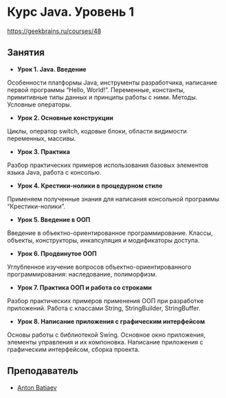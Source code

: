 # Курс Java. Уровень 1
https://geekbrains.ru/courses/48

## Занятия
- __Урок 1. Java. Введение__

Особенности платформы Java, инструменты разработчика, написание первой программы “Hello, World!”. Переменные, константы, примитивные типы данных и принципы работы с ними. Методы. Условные операторы.

- __Урок 2. Основные конструкции__

Циклы, оператор switch, кодовые блоки, области видимости переменных, массивы.

- __Урок 3. Практика__

Разбор практических примеров использования базовых элементов языка Java, работа с консолью.

- __Урок 4. Крестики-нолики в процедурном стиле__

Применяем полученные знания для написания консольной программы “Крестики-нолики”.

- __Урок 5. Введение в ООП__

Введение в объектно-ориентированное программирование. Классы, объекты, конструкторы, инкапсуляция и модификаторы доступа.

- __Урок 6. Продвинутое ООП__

Углубленное изучение вопросов объектно-ориентированного программирования: наследование, полиморфизм.

- __Урок 7. Практика ООП и работа со строками__

Разбор практических примеров применения ООП при разработке приложений. Работа с классами String, StringBuilder, StringBuffer.

- __Урок 8. Написание приложения с графическим интерфейсом__

Основы работы с библиотекой Swing. Основное окно приложения, элементы управления и их компоновка. Написание приложения с графическим интерфейсом, сборка проекта.
 
## Преподаватель
- [Anton Batiaev](https://geekbrains.ru/users/1851193)